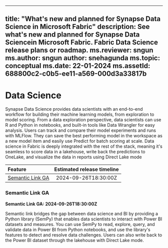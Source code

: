  
---
title: "What's new and planned for Synapse Data Science in Microsoft Fabric"
description: See what's new and planned for Synapse Data Sciencein Microsoft Fabric. Fabric Data Science release plans or roadmap.
ms.reviewer: sngun
ms.author: sngun
author: snehagunda
ms.topic: conceptual
ms.date: 22-01-2024 
ms.assetId: 688800c2-c0b5-ee11-a569-000d3a33817b
---

  
# Data Science

Synapse Data Science provides data scientists with an end-to-end workflow for building their machine learning models, from exploration to model scoring. From a data exploration perspective, data scientists can use R and Python in notebooks, and built-in tools like Data Wrangler for easy analysis. Users can track and compare their model experiments and runs with MLFlow. They can save the best performing model in the workspace as a new model item and easily use Predict for batch scoring at scale. Data science in Fabric is deeply integrated with the rest of the stack, meaning it's seamless to score data in a lakehouse, write back the predictions to OneLake, and visualize the data in reports using Direct Lake mode

|     **Feature**      | **Estimated release timeline** |    
|:-------------------| :------------------------------:|  
|[Semantic Link GA](#Semantic-Link)|2024-09-26T18:30:00Z|

### <a name="Semantic-Link"></a>Semantic Link GA
**Semantic Link GA: 2024-09-26T18:30:00Z**

Semantic link bridges the gap between data science and BI by providing a Python
library (SemPy) that enables data scientists to interact with Power BI datasets
and measures. You can use SemPy to read, explore, query, and validate data in
Power BI from Python notebooks, and use the library's features to detect and
resolve data challenges. Users can also write back to the Power BI dataset
through the lakehouse with Direct Lake mode.


